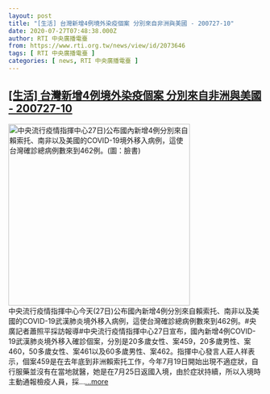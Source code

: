 ```yaml
---
layout: post
title: "[生活] 台灣新增4例境外染疫個案 分別來自非洲與美國 - 200727-10"
date: 2020-07-27T07:48:38.000Z
author: RTI 中央廣播電臺
from: https://www.rti.org.tw/news/view/id/2073646
tags: [ RTI 中央廣播電臺 ]
categories: [ news, RTI 中央廣播電臺 ]
---
```

<!--1595836118000-->
[[生活] 台灣新增4例境外染疫個案 分別來自非洲與美國 - 200727-10](https://www.rti.org.tw/news/view/id/2073646)
------

<div>
<img src="https://static.rti.org.tw/assets/thumbnails/2020/07/27/7dc963bd134b44680dc7c3ab5f3ab6e7.jpg" width="360" alt="中央流行疫情指揮中心27日)公布國內新增4例分別來自賴索托、南非以及美國的COVID-19境外移入病例，這使台灣確診總病例數來到462例。(圖：臉書)" title="中央流行疫情指揮中心27日)公布國內新增4例分別來自賴索托、南非以及美國的COVID-19境外移入病例，這使台灣確診總病例數來到462例。(圖：臉書)"><br>中央流行疫情指揮中心今天(27日)公布國內新增4例分別來自賴索托、南非以及美國的COVID-19武漢肺炎境外移入病例，這使台灣確診總病例數來到462例。#央廣記者蕭照平採訪報導#中央流行疫情指揮中心27日宣布，國內新增4例COVID-19武漢肺炎境外移入確診個案，分別是20多歲女性、案459，20多歲男性、案460，50多歲女性、案461以及60多歲男性、案462。指揮中心發言人莊人祥表示，個案459是在去年底到非洲賴索托工作，今年7月19日開始出現不適症狀，自行服藥並沒有在當地就醫，她是在7月25日返國入境，由於症狀持續，所以入境時主動通報檢疫人員，採...<a target="_blank" href="https://www.rti.org.tw/news/view/id/2073646">...more</a>
</div>
